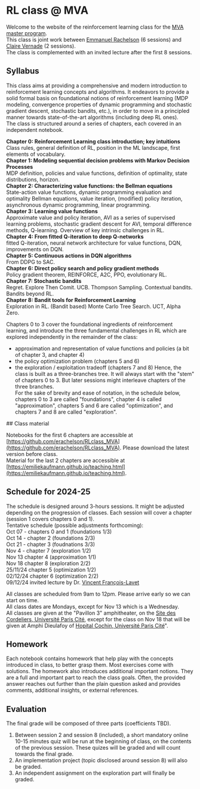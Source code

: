 # RL class @ MVA

Welcome to the website of the reinforcement learning class for the [MVA master program](https://www.master-mva.com/).  
This class is joint work between [Emmanuel Rachelson](https://people.isae-supaero.fr/emmanuel-rachelson) (6 sessions) and [Claire Vernade](https://www.cvernade.com/) (2 sessions).  
The class is complemented with an invited lecture after the first 8 sessions.

## Syllabus

This class aims at providing a comprehensive and modern introduction to reinforcement learning concepts and algorithms. It endeavors to provide a solid formal basis on foundational notions of reinforcement learning (MDP modeling, convergence properties of dynamic programming and stochastic gradient descent, stochastic bandits, etc.), in order to move in a principled manner towards state-of-the-art algorithms (including deep RL ones).  
The class is structured around a series of chapters, each covered in an independent notebook.  

**Chapter 0: Reinforcement Learning class introduction; key intuitions**  
Class rules, general definition of RL, position in the ML landscape, first elements of vocabulary.  
**Chapter 1: Modeling sequential decision problems with Markov Decision Processes**  
MDP definition, policies and value functions, definition of optimality, state distributions, horizon.  
**Chapter 2: Characterizing value functions: the Bellman equations**  
State-action value functions, dynamic programming evaluation and optimality Bellman equations, value iteration, (modified) policy iteration, asynchronous dynamic programming, linear programming.  
**Chapter 3: Learning value functions**  
Approximate value and policy iteration, AVI as a series of supervised learning problems, stochastic gradient descent for AVI, temporal difference methods, Q-learning. Overview of key intrinsic challenges in RL.  
**Chapter 4: From fitted Q-iteration to deep Q-networks**  
fitted Q-iteration, neural network architecture for value functions, DQN, improvements on DQN.  
**Chapter 5: Continuous actions in DQN algorithms**  
From DDPG to SAC.  
**Chapter 6: Direct policy search and policy gradient methods**  
Policy gradient theorem, REINFORCE, A2C, PPO, evolutionary RL.  
**Chapter 7: Stochastic bandits**  
Regret. Explore Then Comit. UCB. Thompson Sampling. Contextual bandits. Bandits beyond RL.  
**Chapter 8: Bandit tools for Reinforcement Learning**  
Exploration in RL. (Bandit based) Monte Carlo Tree Search. UCT, Alpha Zero.  

Chapters 0 to 3 cover the foundational ingredients of reinforcement learning, and introduce the three fundamental challenges in RL which are explored independently in the remainder of the class:
- approximation and representation of value functions and policies (a bit of chapter 3, and chapter 4)
- the policy optimization problem (chapters 5 and 6)
- the exploration / exploitation tradeoff (chapters 7 and 8)
Hence, the class is built as a three-branches tree. It will always start with the "stem" of chapters 0 to 3. But later sessions might interleave chapters of the three branches.   
For the sake of brevity and ease of notation, in the schedule below, chapters 0 to 3 are called "foundations", chapter 4 is called "approximation", chapters 5 and 6 are called "optimization", and chapters 7 and 8 are called "exploration".  

## Class material

Notebooks for the first 6 chapters are accessible at [https://github.com/erachelson/RLclass_MVA](https://github.com/erachelson/RLclass_MVA). Please download the latest version before class.  
Material for the last 2 chapters are accessible at [https://emiliekaufmann.github.io/teaching.html](https://emiliekaufmann.github.io/teaching.html). 

## Schedule for 2024-25

The schedule is designed around 3-hours sessions. It might be adjusted depending on the progression of classes. Each session will cover a chapter (session 1 covers chapters 0 and 1).  
Tentative schedule (possible adjustments forthcoming):   
Oct 07 - chapters 0 and 1 (foundations 1/3)  
Oct 14 - chapter 2 (foundations 2/3)  
Oct 21 - chapter 3 (foudnations 3/3)  
Nov 4 - chapter 7 (exploration 1/2)  
Nov 13 chapter 4 (approximation 1/1)  
Nov 18 chapter 8 (exploration 2/2)  
25/11/24 chapter 5 (optimization 1/2)  
02/12/24 chapter 6 (optimization 2/2)  
09/12/24 invited lecture by Dr. [Vincent François-Lavet](http://vincent.francois-l.be/)  

All classes are scheduled from 9am to 12pm. Please arrive early so we can start on time.  
All class dates are Mondays, except for Nov 13 which is a Wednesday.  
All classes are given at the "Pavillon 3" amphitheater, on the [Site des Cordeliers, Université Paris Cité](https://maps.app.goo.gl/SAy9CZzFbkud3Gmi9), except for the class on Nov 18 that will be given at Amphi Dieulafoy of [Hopital Cochin, Université Paris Cité](https://maps.app.goo.gl/PL48qXXus6NSNGC16)".

## Homework

Each notebook contains homework that help play with the concepts introduced in class, to better grasp them. Most exercises come with solutions. The homework also introduces additional important notions. They are a full and important part to reach the class goals. Often, the provided answer reaches out further than the plain question asked and provides comments, additional insights, or external references.

## Evaluation

The final grade will be composed of three parts (coefficients TBD).  
1. Between session 2 and session 8 (included), a short mandatory online 10-15 minutes quiz will be run at the beginning of class, on the contents of the previous session. These quizes will be graded and will count towards the final grade.  
2. An implementation project (topic disclosed around session 8) will also be graded.  
3. An independent assignment on the exploration part will finally be graded.  

